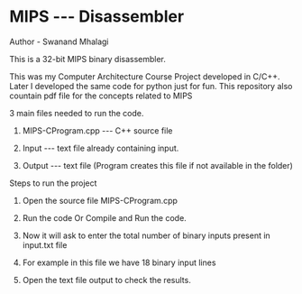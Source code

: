 ﻿# MIPS --- Disassembler
Author - Swanand Mhalagi

This is a 32-bit MIPS binary disassembler.

This was my Computer Architecture Course Project developed in C/C++. Later I developed the same code for python just for fun. This repository also countain pdf file for the concepts related to MIPS

3 main files needed to run the code.

1)	MIPS-CProgram.cpp --- C++ source file 

2)	Input --- text file already containing input.

3)	Output --- text file (Program creates this file if not available in the folder)             

Steps to run the project

1)	Open the source file MIPS-CProgram.cpp

2)	Run the code Or Compile and Run the code. 

3)	Now it will ask to enter the total number of binary inputs present in input.txt file

4)	For example in this file we have 18 binary input lines

5)  Open the text file output to check the results.
